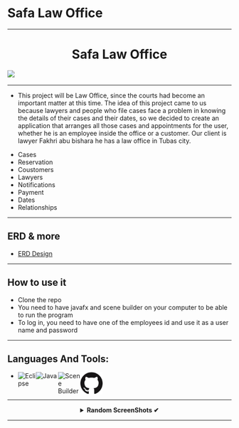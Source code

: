  # Safa Law Office
 ______________________________________________________
 <H1 align="center" > <strong> Safa Law Office </strong> </H1>
 
 ![](https://github.com/Tariq0Odeh/University/blob/main/COMP333%20-%20Database%20Systems/1.png)

---

-   This project will be Law Office, since the courts had become an important matter at this time. The idea of this project came to us because lawyers and people who file cases face a problem in knowing the details of their cases and their dates, so we decided to create an application that arranges all those cases and appointments for the user, whether he is an employee inside the office or a customer. Our client is lawyer Fakhri abu bishara he has a law office in Tubas city.
  
 *  Cases
 *  Reservation
 *  Coustomers
 *  Lawyers
 *  Notifications
 *  Payment
 *  Dates 
 *  Relationships
---

## ERD & more
-  [ERD Design](Phases.pdf)
   
---

 ## How to use it
 - Clone the repo
 - You need to have javafx and scene builder on your computer to be able to run the program
 - To log in, you need to have one of the employees id and use it as a user name and password
   
---

## Languages And Tools:

- <img align="left" alt="Eclipse" width="40px" src="https://brandslogos.com/wp-content/uploads/images/large/eclipse-logo-vector.svg" /> <img align="left" alt=  "Java" width="50px" src="https://logoeps.com/wp-content/uploads/2011/06/java-logo-vector.png" /> <img align="left" alt="Scene Builder" width="50px" src="https://i2.wp.com/gluonhq.com/wp-content/uploads/2015/02/SceneBuilderLogo.png?fit=781%2C781&ssl=1" /><img align="left" alt="GitHub" width="50px" src="https://raw.githubusercontent.com/github/explore/78df643247d429f6cc873026c0622819ad797942/topics/github/github.png" /> 
<br/>

 ***
 <details align="center">
<summary><b> Random ScreenShots ✔</b></summary>
<table>
  <thead>
 </p>
 
 ![](https://github.com/Tariq0Odeh/University/blob/main/COMP333%20-%20Database%20Systems/2.png)
 
 
 ![](https://github.com/Tariq0Odeh/University/blob/main/COMP333%20-%20Database%20Systems/3.png)
 
 
 ![](https://github.com/Tariq0Odeh/University/blob/main/COMP333%20-%20Database%20Systems/4.png)
 
 
 ![](https://github.com/Tariq0Odeh/University/blob/main/COMP333%20-%20Database%20Systems/5.png)
 
<br />
</table>
</details>

***

